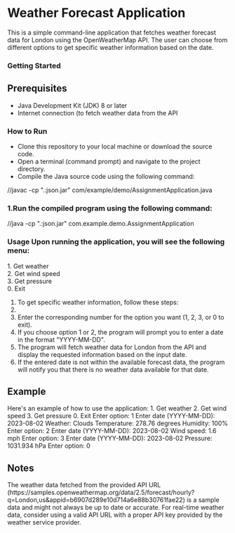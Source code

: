 <h1>Weather Forecast Application</h1>

<p>This is a simple command-line application that fetches weather forecast data for London using the OpenWeatherMap API. The user can choose from different options to get specific weather information based on the date.</p>

<h3>Getting Started</h3>
<h2>Prerequisites</h2>
<ul>
  <li>Java Development Kit (JDK) 8 or later</li>
 <li>Internet connection (to fetch weather data from the API</li>
</ul>
<h3>
  How to Run
</h3>
<ul>
  <li>Clone this repository to your local machine or download the source code.</li>
  <li>Open a terminal (command prompt) and navigate to the project directory.</li>
  <li>Compile the Java source code using the following command:</li>
</ul>
//javac -cp ".:json.jar" com/example/demo/AssignmentApplication.java
<h3>1.Run the compiled program using the following command:</h3>
//java -cp ".:json.jar" com.example.demo.AssignmentApplication
<h3>Usage
Upon running the application, you will see the following menu:</h3>
1. Get weather<br>
2. Get wind speed<br>
3. Get pressure<br>
0. Exit<br>
<ol>
  <li>
    To get specific weather information, follow these steps:<li></li>

<li>Enter the corresponding number for the option you want (1, 2, 3, or 0 to exit).</li>
<li>If you choose option 1 or 2, the program will prompt you to enter a date in the format "YYYY-MM-DD".</li>
<li>The program will fetch weather data for London from the API and display the requested information based on the input date.</li>
<li>If the entered date is not within the available forecast data, the program will notify you that there is no weather data available for that date.</li>
  </li>
</ol>

<h2>Example</h2>
Here's an example of how to use the application:
1. Get weather
2. Get wind speed
3. Get pressure
0. Exit
Enter option: 1
Enter date (YYYY-MM-DD): 2023-08-02
Weather: Clouds
Temperature: 278.76 degrees
Humidity: 100%
Enter option: 2
Enter date (YYYY-MM-DD): 2023-08-02
Wind speed: 1.6 mph
Enter option: 3
Enter date (YYYY-MM-DD): 2023-08-02
Pressure: 1031.934 hPa
Enter option: 0
<h2>Notes</h2>
The weather data fetched from the provided API URL (https://samples.openweathermap.org/data/2.5/forecast/hourly?q=London,us&appid=b6907d289e10d714a6e88b30761fae22) is a sample data and might not always be up to date or accurate.
For real-time weather data, consider using a valid API URL with a proper API key provided by the weather service provider.


